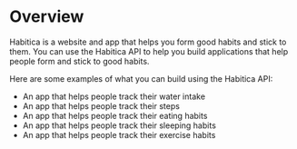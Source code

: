 # Overview

Habitica is a website and app that helps you form good habits and stick to them. You can use the Habitica API to help you build applications that help people form and stick to good habits.

Here are some examples of what you can build using the Habitica API:

- An app that helps people track their water intake
- An app that helps people track their steps
- An app that helps people track their eating habits
- An app that helps people track their sleeping habits
- An app that helps people track their exercise habits
